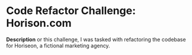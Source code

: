 
# Code Refactor Challenge: Horison.com #

**Description**
or this challenge, I was tasked with refactoring the codebase for Horiseon, a fictional marketing agency.

 